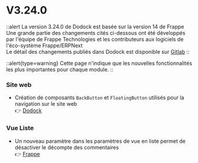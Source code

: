 # V3.24.0

::alert
La version 3.24.0 de Dodock est basée sur la version 14 de Frappe  
Une grande partie des changements cités ci-dessous ont été développés par l'équipe de Frappe Technologies et les contributeurs aux logiciels de l'éco-système Frappe/ERPNext  
Le détail des changements publiés dans Dodock est disponible sur [Gitlab](https://gitlab.com/dokos/dodock/-/releases/v3.24.0)
::

::alert{type=warning}
Cette page n'indique que les nouvelles fonctionnalités les plus importantes pour chaque module.
::

### Site web

- Création de composants `BackButton` et `FloatingButton` utilisés pour la navigation sur le site web  
:point_right: [Dodock](https://gitlab.com/dokos/dodock/-/merge_requests/72)


### Vue Liste

- Un nouveau paramètre dans les paramètres de vue en liste permet de désactiver le décompte des commentaires  
:point_right: [Frappe](https://github.com/frappe/frappe/pull/20039)
